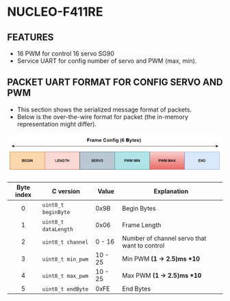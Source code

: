 # NUCLEO-F411RE 
## FEATURES
- 16 PWM for control 16 servo SG90 
- Service UART for config number of servo and PWM (max, min).

## PACKET UART FORMAT FOR CONFIG SERVO AND PWM
- This section shows the serialized message format of packets.
 - Below is the over-the-wire format for packet (the in-memory representation might differ).

![PACKET](/img/packet.png)

| Byte index    |      C version                |  Value    | Explanation                                   |
|:----------:   | -------------                 | ------    |------                                         |
| 0             | ```uint8_t beginByte```       | 0x9B      | Begin Bytes                                   |
| 1             | ```uint8_t dataLength```      | 0x06      | Frame Length                                  |
| 2             | ```uint8_t channel```         | 0 - 16    | Number of channel servo that want to control  |
| 3             | ```uint8_t min_pwm```         | 10 - 25   | Min PWM __(1 -> 2.5)ms *10__                  |
| 4             | ```uint8_t max_pwm```         | 10 - 25   | Max PWM __(1 -> 2.5)ms *10__                  |
| 5             | ```uint8_t endByte```         | 0xFE      | End Bytes                                     |